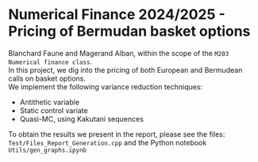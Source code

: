 # Numerical Finance 2024/2025 - Pricing of Bermudan basket options
Blanchard Faune and Magerand Alban, within the scope of the <code>M203 Numerical finance class</code>. \
In this project, we dig into the pricing of both European and Bermudean calls on basket options. \
We implement the following variance reduction techniques: 
- Antithetic variable
- Static control variate
- Quasi-MC, using Kakutani sequences

To obtain the results we present in the report, please see the files: <code>Test/Files_Report_Generation.cpp</code> and the Python notebook <code>Utils/gen_graphs.ipynb</code> 
